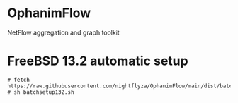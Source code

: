 # OphanimFlow
NetFlow aggregation and graph toolkit

# FreeBSD 13.2 automatic setup

```
# fetch https://raw.githubusercontent.com/nightflyza/OphanimFlow/main/dist/batchsetup132.sh
# sh batchsetup132.sh
```
